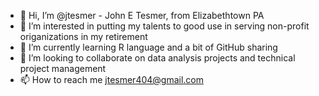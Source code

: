 - 👋 Hi, I’m @jtesmer - John E Tesmer, from Elizabethtown PA
- 👀 I’m interested in putting my talents to good use in serving non-profit origanizations in my retirement
- 🌱 I’m currently learning R language and a bit of GitHub sharing
- 💞️ I’m looking to collaborate on data analysis projects and technical project management 
- 📫 How to reach me jtesmer404@gmail.com

<!---
jtesmer/jtesmer is a ✨ special ✨ repository because its `README.md` (this file) appears on your GitHub profile.
You can click the Preview link to take a look at your changes.
--->
